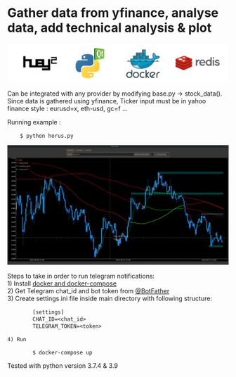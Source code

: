 # Gather data from yfinance, analyse data, add technical analysis & plot

![alt text](https://github.com/flaviumarinescu/horus/blob/main/stack.jpg?raw=true)

Can be integrated with any provider by modifying base.py -> stock_data().
Since data is gathered using yfinance, Ticker input must be in yahoo finance style : eurusd=x, eth-usd, gc=f ...

Running example :
```
    $ python horus.py
```
![alt text](https://github.com/flaviumarinescu/horus/blob/main/screen.jpg?raw=true)


Steps to take in order to run telegram notifications:  
    1) Install [docker and docker-compose](https://docs.docker.com/compose/install/)  
    2) Get Telegram chat_id and bot token from [@BotFather](https://core.telegram.org/bots#botfather)  
    3) Create settings.ini file inside main directory with following structure:  
```
        [settings]
        CHAT_ID=<chat_id>
        TELEGRAM_TOKEN=<token>
```

    4) Run  

```
        $ docker-compose up
```

Tested with python version 3.7.4 & 3.9
